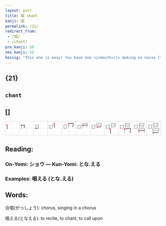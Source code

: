 ```yaml
---
layout: post
title: 唱 chant
kanji: 唱
permalink: /21/
redirect_from:
 - /唱/
 - /chant/
pre_kanji: 20
nex_kanji: 22
heisig: "This one is easy! You have one <i>mouth</i> making no noise (the choirmaster) and two <i>mouths with wagging tongues</i> (the minimum for a chorus). So think of the key word, <b>chant</b>, as monastery singing and the kanji is yours forever (see frame 11)."
---
```


## {21}

## `chant`

## []

<div class="stroke"><img src="../images/E594B1.png" /></div>

## Reading:

### On-Yomi: ショウ &mdash; Kun-Yomi: とな.える

### Examples: 唱える (とな.える)

## Words:

合唱(がっしょう): chorus, singing in a chorus

唱える(となえる): to recite, to chant, to call upon
